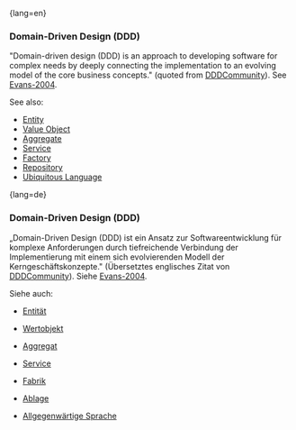 {lang=en}
### Domain-Driven Design (DDD)

"Domain-driven design (DDD) is an approach to developing software for complex needs by deeply connecting the implementation to an evolving model of the core business concepts." (quoted from [DDDCommunity](http://dddcommunity.org/learning-ddd/what_is_ddd/)). See [Evans-2004](#ref-evans-2004).

See also:

  * [Entity](#term-entity)
  * [Value Object](#term-value-object)
  * [Aggregate](#term-aggregate)
  * [Service](#term-service-ddd)
  * [Factory](#term-factory)
  * [Repository](#term-repository)
  * [Ubiquitous Language](#term-ubiquitous-language)



{lang=de}
### Domain-Driven Design (DDD)

„Domain-Driven Design (DDD) ist ein Ansatz zur Softwareentwicklung für
komplexe Anforderungen durch tiefreichende Verbindung der
Implementierung mit einem sich evolvierenden Modell der
Kerngeschäftskonzepte." (Übersetztes englisches Zitat von
[DDDCommunity](http://dddcommunity.org/learning-ddd/what_is_ddd/)).
Siehe [Evans-2004](#ref-evans-2004).

Siehe auch:

-   [Entität](#term-entity)

-   [Wertobjekt](#term-value-object)

-   [Aggregat](#term-aggregate)

-   [Service](#term-service-ddd)

-   [Fabrik](#term-factory)

-   [Ablage](#term-repository)

-   [Allgegenwärtige Sprache](#term-ubiquitous-language)

